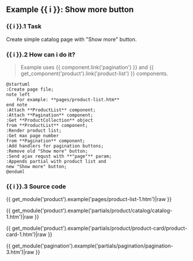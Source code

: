 ## Example {{ i }}: Show more button

### {{ i }}.1 Task

Create simple catalog page with "Show more" button.

### {{ i }}.2 How can i do it?

> Example uses {{ component.link('pagination') }} and {{ get_component('product').link('product-list') }} components.

```plantuml
@startuml
:Create page file;
note left
    For example: **pages/product-list.htm**
end note
:Attach **ProductList** component;
:Attach **Pagination** component;
:Get **ProductCollection** object
from **ProductList** component;
:Render product list;
:Get max page number
from **Pagination** component;
:Add handlers for pagination buttons;
:Remove old "Show more" button;
:Send ajax requst with **"page"** param;
:Appends partial with product list and
new "Show more" button;
@enduml
```

### {{ i }}.3 Source code

{{ get_module('product').example('pages/product-list-1.htm')|raw }}

{{ get_module('product').example('partials/product/catalog/catalog-1.htm')|raw }}

{{ get_module('product').example('partials/product/product-card/product-card-1.htm')|raw }}

{{ get_module('pagination').example('partials/pagination/pagination-3.htm')|raw }}